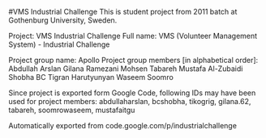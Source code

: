 #VMS Industrial Challenge 
This is student project from 2011 batch at Gothenburg University, Sweden.

Project: VMS Industrial Challenge 
Full name: VMS (Volunteer Management System) - Industrial Challenge

Project group name: Apollo
Project group members [in alphabetical order]:
Abdullah Arslan
Gilana Ramezani 
Mohsen Tabareh
Mustafa Al-Zubaidi 
Shobha BC
Tigran Harutyunyan
Waseem Soomro


Since project is exported form Google Code, following IDs may have been used for project members:
abdullaharslan, bcshobha, tikogrig, gilana.62, tabareh, soomrowaseem, mustafaitgu

Automatically exported from code.google.com/p/industrialchallenge


